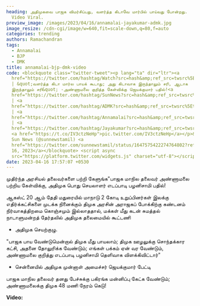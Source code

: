 ```yaml
---
heading: அதிமுகவை பாஜக விமர்சிப்பது, வளர்த்த கிடாவே மார்பில் பாய்வது போன்றது.
  Video Viral.
preview_image: /images/2023/04/16/annamalai-jayakumar-admk.jpg
image_resize: /cdn-cgi/image/w=640,fit=scale-down,q=80,f=auto
categories: trending
authors: Ramachandran
tags:
  - Annamalai
  - BJP
  - DMK
title: annamalai-bjp-dmk-video
code: <blockquote class="twitter-tweet"><p lang="ta" dir="ltr"><a
  href="https://twitter.com/hashtag/Watch?src=hash&amp;ref_src=twsrc%5Etfw">#Watch</a>
  | &quot;வளர்த்த கிடா மார்ல பாயக் கூடாது; அது கிடாவாக இருந்தாலும் சரி, ஆடாக
  இருந்தாலும் சரி&quot; -அண்ணாமலை குறித்த கேள்விக்கு ஜெயக்குமார் பதில்!<a
  href="https://twitter.com/hashtag/SunNews?src=hash&amp;ref_src=twsrc%5Etfw">#SunNews</a>
  | <a
  href="https://twitter.com/hashtag/ADMK?src=hash&amp;ref_src=twsrc%5Etfw">#ADMK</a>
  | <a
  href="https://twitter.com/hashtag/Annamalai?src=hash&amp;ref_src=twsrc%5Etfw">#Annamalai</a>
  | <a
  href="https://twitter.com/hashtag/Jayakumar?src=hash&amp;ref_src=twsrc%5Etfw">#Jayakumar</a>
  <a href="https://t.co/IV3ctzNeHp">pic.twitter.com/IV3ctzNeHp</a></p>&mdash;
  Sun News (@sunnewstamil) <a
  href="https://twitter.com/sunnewstamil/status/1647575422274764802?ref_src=twsrc%5Etfw">April
  16, 2023</a></blockquote> <script async
  src="https://platform.twitter.com/widgets.js" charset="utf-8"></script>
date: 2023-04-16 17:57:07 +0530
---
```

முதிர்ந்த அரசியல் தலைவர்களை பற்றி கேளுங்க"பாஜக மாநில தலைவர் அண்ணாமலை பற்றிய கேள்விக்கு, அதிமுக பொது செயலாளர் எடப்பாடி பழனிசாமி பதில்!

ஆகஸ்ட் 20 ஆம் தேதி மதுரையில் மாநாடு
2 கோடி உறுப்பினர்கள் இலக்கு
எதிர்க்கட்சிகளை முடக்க நினைக்கும் திமுக அரசின் அராஜகப் போக்கிற்கு கண்டனம்
நிர்வாகத்திறமை கொஞ்சமும் இல்லாததால், மக்கள் மீது கடன் சுமத்தல்
நாடாளுமன்றத் தேர்தலில் அதிமுக தலைமையில் கூட்டணி

* அதிமுக செயற்குழு.

"பாஜக பாய வேண்டுமென்றால் திமுக மீது பாயலாம்; 
திமுக ஊழலுக்கு சொந்தக்கார கட்சி, அதனை தோலுரிக்க வேண்டும்;
எங்கள் பக்கம் ஏன் வர வேண்டும், அண்ணாமலை குறித்து எடப்பாடி பழனிசாமி தெளிவாக விளக்கிவிட்டார்"

* சென்னையில் அதிமுக முன்னாள் அமைச்சர் ஜெயக்குமார் பேட்டி

பாஜக மாநில தலைவர் தனது பேச்சுக்கு பகிரங்க மன்னிப்பு கேட்க வேண்டும்; அண்ணாமலைக்கு திமுக 48 மணி நேரம் கெடு!

**V﻿ideo:**